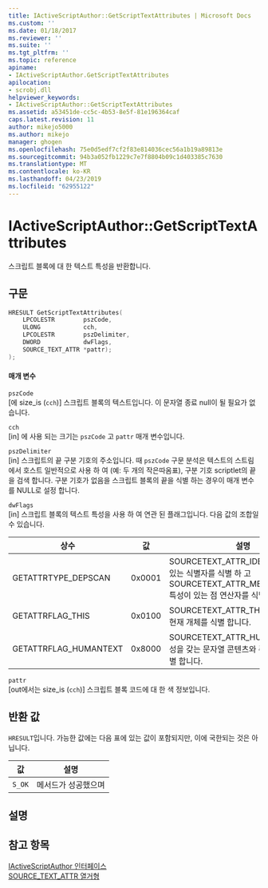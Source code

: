```yaml
---
title: IActiveScriptAuthor::GetScriptTextAttributes | Microsoft Docs
ms.custom: ''
ms.date: 01/18/2017
ms.reviewer: ''
ms.suite: ''
ms.tgt_pltfrm: ''
ms.topic: reference
apiname:
- IActiveScriptAuthor.GetScriptTextAttributes
apilocation:
- scrobj.dll
helpviewer_keywords:
- IActiveScriptAuthor::GetScriptTextAttributes
ms.assetid: a53451de-cc5c-4b53-8e5f-81e196364caf
caps.latest.revision: 11
author: mikejo5000
ms.author: mikejo
manager: ghogen
ms.openlocfilehash: 75e0d5edf7cf2f83e814036cec56a1b19a89813e
ms.sourcegitcommit: 94b3a052fb1229c7e7f8804b09c1d403385c7630
ms.translationtype: MT
ms.contentlocale: ko-KR
ms.lasthandoff: 04/23/2019
ms.locfileid: "62955122"
---
```

# <a name="iactivescriptauthorgetscripttextattributes"></a>IActiveScriptAuthor::GetScriptTextAttributes
스크립트 블록에 대 한 텍스트 특성을 반환합니다.  
  
## <a name="syntax"></a>구문  
  
```cpp
HRESULT GetScriptTextAttributes(  
    LPCOLESTR        pszCode,  
    ULONG            cch,  
    LPCOLESTR        pszDelimiter,  
    DWORD            dwFlags,  
    SOURCE_TEXT_ATTR *pattr);  
);  
```  
  
#### <a name="parameters"></a>매개 변수  
 `pszCode`  
 [에 size_is (`cch`)] 스크립트 블록의 텍스트입니다. 이 문자열 종료 null이 될 필요가 없습니다.  
  
 `cch`  
 [in] 에 사용 되는 크기는 `pszCode` 고 `pattr` 매개 변수입니다.  
  
 `pszDelimiter`  
 [in] 스크립트의 끝 구분 기호의 주소입니다. 때 `pszCode` 구문 분석은 텍스트의 스트림에서 호스트 일반적으로 사용 하 여 (예: 두 개의 작은따옴표), 구분 기호 scriptlet의 끝을 검색 합니다. 구분 기호가 없음을 스크립트 블록의 끝을 식별 하는 경우이 매개 변수를 NULL로 설정 합니다.  
  
 `dwFlags`  
 [in] 스크립트 블록의 텍스트 특성을 사용 하 여 연관 된 플래그입니다. 다음 값의 조합일 수 있습니다.  
  
|상수|값|설명|  
|--------------|-----------|-----------------|  
|GETATTRTYPE_DEPSCAN|0x0001|SOURCETEXT_ATTR_IDENTIFIER 특성이 있는 식별자를 식별 하 고 SOURCETEXT_ATTR_MEMBERLOOKUP 특성이 있는 점 연산자를 식별 합니다.|  
|GETATTRFLAG_THIS|0x0100|SOURCETEXT_ATTR_THIS 특성이 있는 현재 개체를 식별 합니다.|  
|GETATTRFLAG_HUMANTEXT|0x8000|SOURCETEXT_ATTR_HUMANTEXT 특성을 갖는 문자열 콘텐츠와 주석 텍스트를 식별 합니다.|  
  
 `pattr`  
 [out에서는 size_is (`cch`)] 스크립트 블록 코드에 대 한 색 정보입니다.  
  
## <a name="return-value"></a>반환 값  
 `HRESULT`입니다. 가능한 값에는 다음 표에 있는 값이 포함되지만, 이에 국한되는 것은 아닙니다.  
  
|값|설명|  
|-----------|-----------------|  
|`S_OK`|메서드가 성공했으며|  
  
## <a name="remarks"></a>설명  
  
## <a name="see-also"></a>참고 항목  
 [IActiveScriptAuthor 인터페이스](../../winscript/reference/iactivescriptauthor-interface.md)   
 [SOURCE_TEXT_ATTR 열거형](../../winscript/reference/source-text-attr-enumeration.md)
